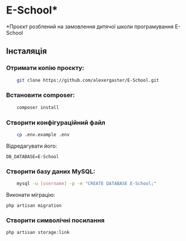 # E-School*

*Проєкт розблений на замовлення дитячої школи програмування E-School

## Інсталяція

### Отримати копію проєкту:

```bash
    git clone https://github.com/alexergaster/E-School.git
```

### Встановити composer:

```bash
    composer install
```

### Створити конфігураційний файл

```bash
    cp .env.example .env
```

Відредагувати його:

`
DB_DATABASE=E-School
`

### Створити базу даних MySQL:

```bash
    mysql -u [username] -p -e "CREATE DATABASE E-School;"
```

Виконати міграцію:

`
php artisan migration
`

### Створити символічні посилання

`
php artisan storage:link
`
